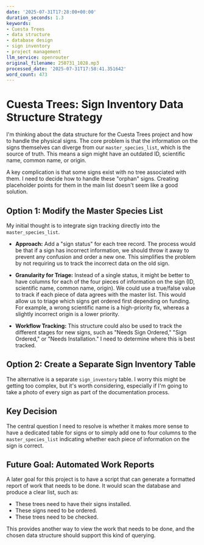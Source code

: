 ```yaml
---
date: '2025-07-31T17:28:00+00:00'
duration_seconds: 1.3
keywords:
- Cuesta Trees
- data structure
- database design
- sign inventory
- project management
llm_service: openrouter
original_filename: 250731_1028.mp3
processed_date: '2025-07-31T17:58:41.351642'
word_count: 473
---
```

# Cuesta Trees: Sign Inventory Data Structure Strategy

I'm thinking about the data structure for the Cuesta Trees project and how to handle the physical signs. The core problem is that the information on the signs themselves can diverge from our `master_species_list`, which is the source of truth. This means a sign might have an outdated ID, scientific name, common name, or origin.

A key complication is that some signs exist with no tree associated with them. I need to decide how to handle these "orphan" signs. Creating placeholder points for them in the main list doesn't seem like a good solution.

## Option 1: Modify the Master Species List

My initial thought is to integrate sign tracking directly into the `master_species_list`.

*   **Approach:** Add a "sign status" for each tree record. The process would be that if a sign has incorrect information, we should throw it away to prevent any confusion and order a new one. This simplifies the problem by not requiring us to track the incorrect data on the old sign.

*   **Granularity for Triage:** Instead of a single status, it might be better to have columns for each of the four pieces of information on the sign (ID, scientific name, common name, origin). We could use a true/false value to track if each piece of data agrees with the master list. This would allow us to triage which signs get ordered first depending on funding. For example, a wrong scientific name is a high-priority fix, whereas a slightly incorrect origin is a lower priority.

*   **Workflow Tracking:** This structure could also be used to track the different stages for new signs, such as "Needs Sign Ordered," "Sign Ordered," or "Needs Installation." I need to determine where this is best tracked.

## Option 2: Create a Separate Sign Inventory Table

The alternative is a separate `sign_inventory` table. I worry this might be getting too complex, but it's worth considering, especially if I'm going to take a photo of every sign as part of the documentation process.

## Key Decision

The central question I need to resolve is whether it makes more sense to have a dedicated table for signs or to simply add one to four columns to the `master_species_list` indicating whether each piece of information on the sign is correct.

## Future Goal: Automated Work Reports

A later goal for this project is to have a script that can generate a formatted report of work that needs to be done. It would scan the database and produce a clear list, such as:
- These trees need to have their signs installed.
- These signs need to be ordered.
- These trees need to be checked.

This provides another way to view the work that needs to be done, and the chosen data structure should support this kind of querying.
